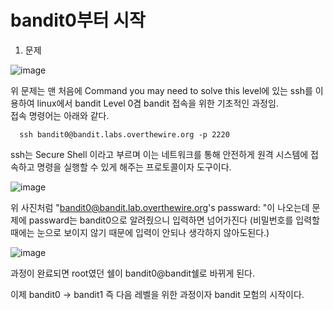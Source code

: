 # bandit0부터 시작

1. 문제

![image](https://github.com/YbSain/KaliLinux/assets/108385276/407736b2-0b66-4fe4-98d7-2581416af6a6)

위 문제는 맨 처음에 Command you may need to solve this level에 있는 ssh를 이용하여 linux에서 bandit Level 0겸 bandit 접속을 위한 기초적인 과정임.   
접속 명령어는 아래와 같다.

      ssh bandit0@bandit.labs.overthewire.org -p 2220

ssh는 Secure Shell 이라고 부르며 이는 네트워크를 통해 안전하게 원격 시스템에 접속하고 명령을 실행할 수 있게 해주는 프로토콜이자 도구이다.

![image](https://github.com/YbSain/KaliLinux/assets/108385276/f7cfeff8-4e72-41e2-a60e-4b0e02ae92ea)

위 사진처럼 "bandit0@bandit.lab.overthewire.org's passward: "이 나오는데 문제에 passward는 bandit0으로 알려줬으니 입력하면 넘어가진다
(비밀번호를 입력할 때에는 눈으로 보이지 않기 때문에 입력이 안되나 생각하지 않아도된다.)

![image](https://github.com/YbSain/KaliLinux/assets/108385276/e8f09359-ef3e-46cb-b025-0236633ff6f5)

과정이 완료되면 root였던 쉘이 bandit0@bandit쉘로 바뀌게 된다.

이제 bandit0 -> bandit1 즉 다음 레벨을 위한 과정이자 bandit 모험의 시작이다.
